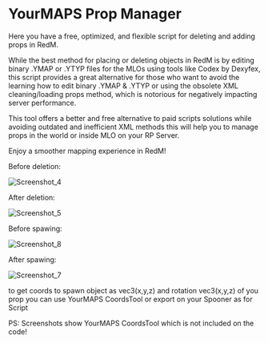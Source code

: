 # YourMAPS Prop Manager
Here you have a free, optimized, and flexible script for deleting and adding props in RedM.

While the best method for placing or deleting objects in RedM is by editing binary .YMAP or .YTYP files for the MLOs using tools like Codex by Dexyfex, this script provides a great alternative for those who want to avoid the learning how to edit binary .YMAP & .YTYP or using the obsolete XML cleaning/loading props method, which is notorious for negatively impacting server performance.

This tool offers a better and free alternative to paid scripts solutions while avoiding outdated and inefficient XML methods this will help you to manage props in the world or inside MLO on your RP Server. 

Enjoy a smoother mapping experience in RedM!

Before deletion:

![Screenshot_4](https://github.com/user-attachments/assets/b6daf152-df42-41dc-9f9f-7b66d04836a5)

After deletion:

![Screenshot_5](https://github.com/user-attachments/assets/d449ac64-1817-4bd7-9ecf-adca3b50442f)

Before spawing:

![Screenshot_8](https://github.com/user-attachments/assets/7c53fa67-b506-4e7e-8718-7ca3abb715fb)

After spawing:

![Screenshot_7](https://github.com/user-attachments/assets/2875d8a9-d3db-4044-abd9-e81e98920356)

to get coords to spawn object as vec3(x,y,z) and rotation vec3(x,y,z) of you prop you can use YourMAPS CoordsTool or export on your Spooner as for Script 

PS: Screenshots show YourMAPS CoordsTool which is not included on the code!


